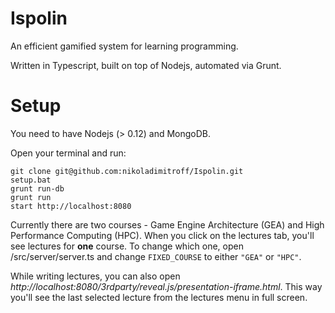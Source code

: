# Ispolin

An efficient gamified system for learning programming.

Written in Typescript, built on top of Nodejs, automated via Grunt.

# Setup

You need to have Nodejs (> 0.12) and MongoDB.

Open your terminal and run:

```
git clone git@github.com:nikoladimitroff/Ispolin.git
setup.bat
grunt run-db
grunt run
start http://localhost:8080
```

Currently there are two courses - Game Engine Architecture (GEA) and
High Performance Computing (HPC). When you click on the lectures tab,
you'll see lectures for **one** course. To change which one, open
/src/server/server.ts and change `FIXED_COURSE` to either `"GEA"` or `"HPC"`.

While writing lectures, you can also open
*http://localhost:8080/3rdparty/reveal.js/presentation-iframe.html*. This way
you'll see the last selected lecture from the lectures menu in full screen.


